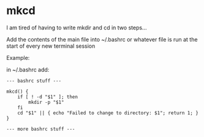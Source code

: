 # mkcd
I am tired of having to write mkdir and cd in two steps...

Add the contents of the main file into ~/.bashrc or whatever file is run at the start of every new terminal session

Example:

in ~/.bashrc add:
```
--- bashrc stuff ---

mkcd() {
    if [ ! -d "$1" ]; then
        mkdir -p "$1"
    fi
    cd "$1" || { echo "Failed to change to directory: $1"; return 1; }
}

--- more bashrc stuff ---
```
